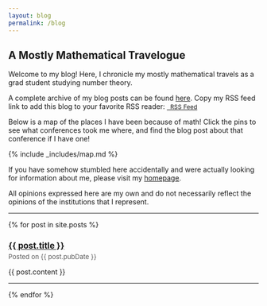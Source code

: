 ```yaml
---
layout: blog
permalink: /blog
---
```


## A Mostly Mathematical Travelogue

Welcome to my blog!  Here, I chronicle my mostly mathematical travels as a grad student studying number theory.  

A complete archive of my blog posts can be found [here](https://zporat.github.io/archive.html).  Copy my RSS feed link to add this blog to your favorite RSS reader: <a href="https://zporat.github.io/feed" class="button" style="font-size:12px;"><i class="fas fa-rss" aria-hidden="true"></i>&nbsp; RSS Feed</a>

Below is a map of the places I have been because of math!  Click the pins to see what conferences took me where, and find the blog post about that conference if I have one!

{% include _includes/map.md %}

If you have somehow stumbled here accidentally and were actually looking for information about me, please visit my [homepage](https://zporat.github.io). 

All opinions expressed here are my own and do not necessarily reflect the opinions of the institutions that I represent.  

---

{% for post in site.posts %}

<h3 style="font-size: 120%; margin-bottom: 3pt; padding-bottom: 0" ><a href="{{ post.url }}">{{ post.title }}</a></h3> 
<p style="color: #595959; font-size:13px; margin-top: 0; padding-top: 0"> Posted on {{ post.pubDate }} </p>
<p> {{ post.content }} </p>
   
---
{% endfor %}
